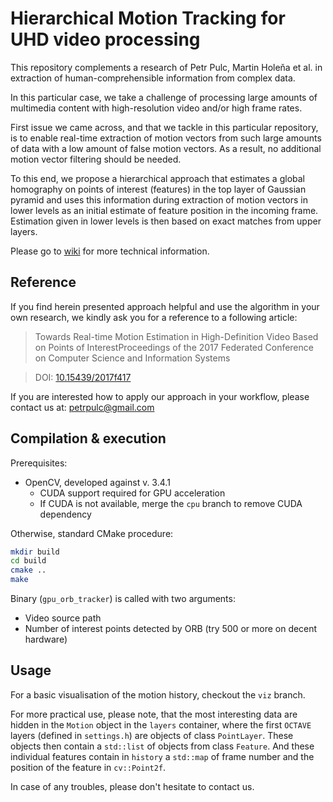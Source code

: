 # Hierarchical Motion Tracking for UHD video processing

This repository complements a research of Petr Pulc, Martin Holeňa et al. in extraction of human-comprehensible information from complex data.

In this particular case, we take a challenge of processing large amounts of multimedia content with high-resolution video and/or high frame rates.

First issue we came across, and that we tackle in this particular repository, is to enable real-time extraction of motion vectors from such large amounts of data with a low amount of false motion vectors. As a result, no additional motion vector filtering should be needed.

To this end, we propose a hierarchical approach that estimates a global homography on points of interest (features) in the top layer of Gaussian pyramid and uses this information during extraction of motion vectors in lower levels as an initial estimate of feature position in the incoming frame. Estimation given in lower levels is then based on exact matches from upper layers.

Please go to [wiki](wiki) for more technical information.

## Reference

If you find herein presented approach helpful and use the algorithm in your own research, we kindly ask you for a reference to a following article:

> Towards Real-time Motion Estimation in High-Definition Video Based on Points of InterestProceedings of the 2017 Federated Conference on Computer Science and Information Systems

> DOI: [10.15439/2017f417](http://dx.doi.org/10.15439/2017F417)

If you are interested how to apply our approach in your workflow, please contact us at: petrpulc@gmail.com

## Compilation & execution

Prerequisites:

-  OpenCV, developed against v. 3.4.1
    - CUDA support required for GPU acceleration
    - If CUDA is not available, merge the `cpu` branch to remove CUDA dependency

Otherwise, standard CMake procedure:

```bash
mkdir build
cd build
cmake ..
make
```

Binary (`gpu_orb_tracker`) is called with two arguments:
- Video source path
- Number of interest points detected by ORB (try 500 or more on decent hardware)

## Usage

For a basic visualisation of the motion history, checkout the `viz` branch.

For more practical use, please note, that the most interesting data are hidden in the `Motion` object in the `layers` container, where the first `OCTAVE` layers (defined in `settings.h`) are objects of class `PointLayer`. These objects then contain a `std::list` of objects from class `Feature`. And these individual features contain in `history` a `std::map` of frame number and the position of the feature in `cv::Point2f`.

In case of any troubles, please don't hesitate to contact us.
